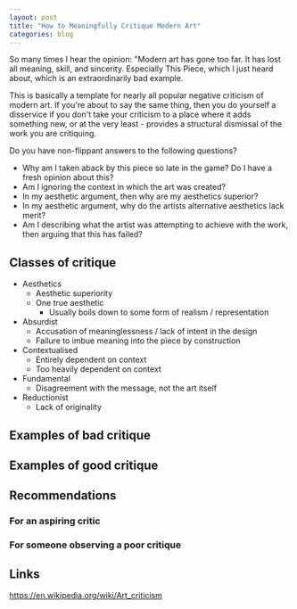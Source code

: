 ```yaml
---
layout: post
title: "How to Meaningfully Critique Modern Art"
categories: blog
---
```


So many times I hear the opinion: "Modern art has
gone too far. It has lost all meaning, skill,
and sincerity. Especially This Piece, which I just
heard about, which is an extraordinarily bad example.

This is basically a template for nearly all popular
negative criticism of modern art. If you're about
to say the same thing, then you do yourself a disservice
if you don't take your criticism to a place where
it adds something new, or at the very least - provides
a structural dismissal of the work you are critiquing.

<!--more-->

Do you have non-flippant answers to the following questions?

* Why am I taken aback by this piece so late in the game?
  Do I have a fresh opinion about this?
* Am I ignoring the context in which the art was created?
* In my aesthetic argument, then why are my aesthetics superior?
* In my aesthetic argument, why do the artists alternative
  aesthetics lack merit?
* Am I describing what the artist was attempting to
  achieve with the work, then arguing that this has failed?

## Classes of critique

* Aesthetics
	- Aesthetic superiority
	- One true aesthetic
		* Usually boils down to some form of realism / representation
* Absurdist
	- Accusation of meaninglessness / lack of intent in the design
	- Failure to imbue meaning into the piece by construction
* Contextualised
	- Entirely dependent on context
	- Too heavily dependent on context
* Fundamental
	- Disagreement with the message, not the art itself
* Reductionist
	- Lack of originality

## Examples of bad critique

## Examples of good critique

## Recommendations

### For an aspiring critic

### For someone observing a poor critique

## Links

<https://en.wikipedia.org/wiki/Art_criticism>
